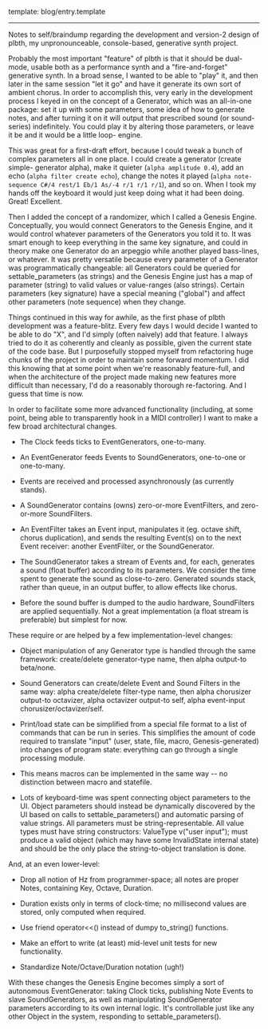 template: blog/entry.template

---

Notes to self/braindump regarding the development and version-2 design of plbth,
my unpronounceable, console-based, generative synth project.

Probably the most important "feature" of plbth is that it should be dual-mode,
usable both as a performance synth and a "fire-and-forget" generative synth. In
a broad sense, I wanted to be able to "play" it, and then later in the same
session "let it go" and have it generate its own sort of ambient chorus. In
order to accomplish this, very early in the development process I keyed in on
the concept of a Generator, which was an all-in-one package: set it up with some
parameters, some idea of how to generate notes, and after turning it on it will
output that prescribed sound (or sound-series) indefinitely. You could play it
by altering those parameters, or leave it be and it would be a little loop-
engine.

This was great for a first-draft effort, because I could tweak a bunch of
complex parameters all in one place. I could create a generator (create simple-
generator alpha), make it quieter (`alpha amplitude 0.4`), add an echo (`alpha
filter create echo`), change the notes it played (`alpha note-sequence C#/4
rest/1 Eb/1 As/-4 r/1 r/1 r/1`), and so on. When I took my hands off the
keyboard it would just keep doing what it had been doing. Great! Excellent.

Then I added the concept of a randomizer, which I called a Genesis Engine.
Conceptually, you would connect Generators to the Genesis Engine, and it would
control whatever parameters of the Generators you told it to. It was smart
enough to keep everything in the same key signature, and could in theory make
one Generator do an arpeggio while another played bass-lines, or whatever. It
was pretty versatile because every parameter of a Generator was programmatically
changeable: all Generators could be queried for settable_parameters (as strings)
and the Genesis Engine just has a map of parameter (string) to valid values or
value-ranges (also strings). Certain parameters (key signature) have a special
meaning ("global") and affect other parameters (note sequence) when they change.

Things continued in this way for awhile, as the first phase of plbth development
was a feature-blitz. Every few days I would decide I wanted to be able to do
"X", and I'd simply (often naively) add that feature. I always tried to do it as
coherently and cleanly as possible, given the current state of the code base.
But I purposefully stopped myself from refactoring huge chunks of the project in
order to maintain some forward momentum. I did this knowing that at some point
when we're reasonably feature-full, and when the architecture of the project
made making new features more difficult than necessary, I'd do a reasonably
thorough re-factoring. And I guess that time is now.

In order to facilitate some more advanced functionality (including, at some
point, being able to transparently hook in a MIDI controller) I want to make a
few broad architectural changes.

* The Clock feeds ticks to EventGenerators, one-to-many.

* An EventGenerator feeds Events to SoundGenerators, one-to-one or one-to-many.

* Events are received and processed asynchronously (as currently stands).

* A SoundGenerator contains (owns) zero-or-more EventFilters, and zero-or-more SoundFilters.

* An EventFilter takes an Event input, manipulates it (eg. octave shift, chorus
  duplication), and sends the resulting Event(s) on to the next Event receiver:
  another EventFilter, or the SoundGenerator.

* The SoundGenerator takes a stream of Events and, for each, generates a sound
  (float buffer) according to its parameters. We consider the time spent to
  generate the sound as close-to-zero. Generated sounds stack, rather than
  queue, in an output buffer, to allow effects like chorus.

* Before the sound buffer is dumped to the audio hardware, SoundFilters are
  applied sequentially. Not a great implementation (a float stream is
  preferable) but simplest for now.

These require or are helped by a few implementation-level changes:

* Object manipulation of any Generator type is handled through the same
  framework: create/delete generator-type name, then alpha output-to beta/none.

* Sound Generators can create/delete Event and Sound Filters in the same way:
  alpha create/delete filter-type name, then alpha chorusizer output-to
  octavizer, alpha octavizer output-to self, alpha event-input
  chorusizer/octavizer/self.

* Print/load state can be simplified from a special file format to a list of
  commands that can be run in series. This simplifies the amount of code
  required to translate "input" (user, state, file, macro, Genesis-generated)
  into changes of program state: everything can go through a single processing
  module.

* This means macros can be implemented in the same way -- no distinction between
  macro and statefile.

* Lots of keyboard-time was spent connecting object parameters to the UI. Object
  parameters should instead be dynamically discovered by the UI based on calls
  to settable_parameters() and automatic parsing of value strings. All
  parameters must be string-representable. All value types must have string
  constructors: ValueType v("user input"); must produce a valid object (which
  may have some InvalidState internal state) and should be the only place the
  string-to-object translation is done.

And, at an even lower-level:

* Drop all notion of Hz from programmer-space; all notes are proper Notes,
  containing Key, Octave, Duration.

* Duration exists only in terms of clock-time; no millisecond values are stored,
  only computed when required.

* Use friend operator<<() instead of dumpy to_string() functions.

* Make an effort to write (at least) mid-level unit tests for new functionality.

* Standardize Note/Octave/Duration notation (ugh!)

With these changes the Genesis Engine becomes simply a sort of autonomous
EventGenerator: taking Clock ticks, publishing Note Events to slave
SoundGenerators, as well as manipulating SoundGenerator parameters according to
its own internal logic. It's controllable just like any other Object in the
system, responding to settable_parameters().
